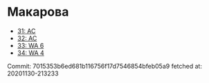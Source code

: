 # Макарова
- [31: AC](31.md)
- [32: AC](32.md)
- [33: WA 6](33.md)
- [34: WA 4](34.md)

Commit: 7015353b6ed681b116756f17d7546854bfeb05a9
 fetched at: 20201130-213233
